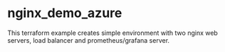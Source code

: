 # nginx_demo_azure
This terraform example creates simple environment with two nginx web servers, load balancer and prometheus/grafana server.